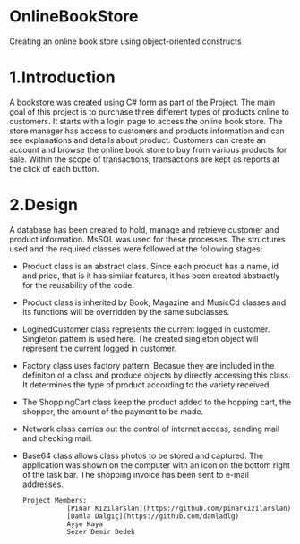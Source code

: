 # OnlineBookStore
Creating an online book store using object-oriented constructs

# 1.Introduction
A bookstore was created using C# form as part of the Project. The main goal of this project is to purchase three different types of products online to customers. 
It starts with a login page to access the online book store. 
The store manager has access to customers and products information and can see explanations and details about product. Customers can create an account and browse the online book store to buy from various products for sale. Within the scope of transactions, transactions are kept as reports at the click of each button.

# 2.Design
A database has been created to hold, manage and retrieve customer and product information. MsSQL was used for these processes.
The structures used and the required classes were followed at the following stages:
*	Product class is an abstract class. Since each product has a name, id and price, that is it has similar features, it has been created abstractly for the reusability of the code.
*	Product class is inherited by Book, Magazine and MusicCd classes and its functions will be overridden by the same subclasses.
*	LoginedCustomer class represents the current logged in customer. Singleton pattern is used here. The created singleton object will represent the current logged in customer.
*	Factory class uses factory pattern. Becasue they are included in the definiton of a class and produce objects by directly accessing this class. It determines the type of product according to the variety received.
*	The ShoppingCart class keep the product added to the hopping cart, the shopper, the amount of the payment to be made.
*	Network class carries out the control of internet access, sending mail and checking mail.
*	Base64 class allows class photos to be stored and captured. 
The application was shown on the computer with an icon on the bottom right of the task bar.
The shopping invoice has been sent to e-mail addresses. 


        Project Members:
                   [Pınar Kızılarslan](https://github.com/pinarkizilarslan)
                   [Damla Dalgıç](https://github.com/damladlg)
                   Ayşe Kaya
                   Sezer Demir Dedek
